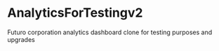 # AnalyticsForTestingv2
Futuro corporation analytics dashboard clone for testing purposes and upgrades
